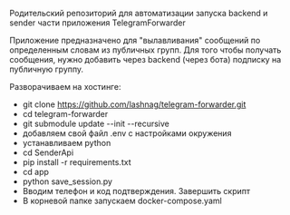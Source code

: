 Родительский репозиторий для автоматизации запуска backend и sender части приложения TelegramForwarder

Приложение предназначено для "вылавливания" сообщений по определенным словам из публичных групп.
Для того чтобы получать сообщения, нужно добавить через backend (через бота) подписку на публичную группу.

Разворачиваем на хостинге:

- git clone https://github.com/lashnag/telegram-forwarder.git
- cd telegram-forwarder
- git submodule update --init --recursive
- добавляем свой файл .env с настройками окружения
- устанавливаем python
- cd SenderApi
- pip install -r requirements.txt
- cd app
- python save_session.py
- Вводим телефон и код подтверждения. Завершить скрипт
- В корневой папке запускаем docker-compose.yaml